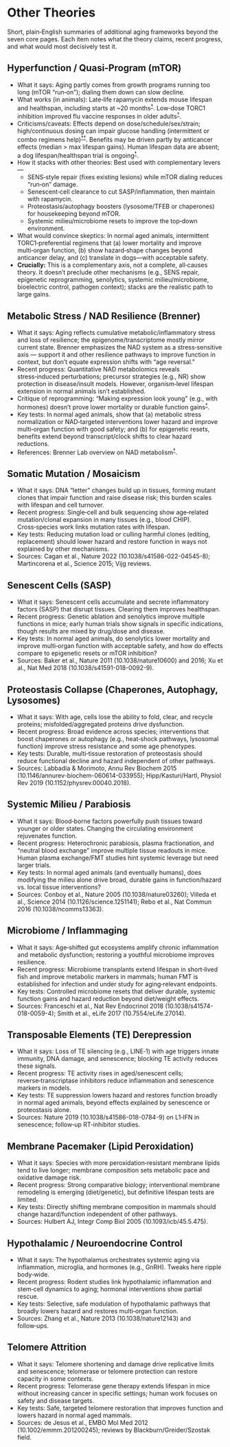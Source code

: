 # Other Theories

Short, plain‑English summaries of additional aging frameworks beyond the seven core pages. Each item notes what the theory claims, recent progress, and what would most decisively test it.

## Hyperfunction / Quasi‑Program (mTOR)
<ul>
  <li>What it says: Aging partly comes from growth programs running too long (mTOR “run‑on”); dialing them down can slow decline.</li>
  <li>What works (in animals): Late‑life rapamycin extends mouse lifespan and healthspan, including starts at ~20 months<sup><a class="ref-pop" href="https://doi.org/10.1038/nature08221" data-ref-url="https://doi.org/10.1038/nature08221" data-ref-summary="Harrison et al. 2009: dietary rapamycin begun late extends lifespan in genetically heterogeneous mice.">†</a></sup>. Low‑dose TORC1 inhibition improved flu vaccine responses in older adults<sup><a class="ref-pop" href="https://doi.org/10.1126/scitranslmed.3009892" data-ref-url="https://doi.org/10.1126/scitranslmed.3009892" data-ref-summary="Mannick et al. 2014: mTORC1‑preferential inhibition enhances elderly immune/vaccine responses.">†</a></sup>.</li>
  <li>Criticisms/caveats: Effects depend on dose/schedule/sex/strain; high/continuous dosing can impair glucose handling (intermittent or combo regimens help)<sup><a class="ref-pop" href="https://www.ncbi.nlm.nih.gov/pmc/articles/PMC3727050" data-ref-url="https://www.ncbi.nlm.nih.gov/pmc/articles/PMC3727050" data-ref-summary="Lamming et al. 2013: dietary rapamycin causes glucose intolerance in HET3 mice with nuances vs injection.">†</a></sup><sup><a class="ref-pop" href="https://www.ncbi.nlm.nih.gov/pmc/articles/PMC5892694" data-ref-url="https://www.ncbi.nlm.nih.gov/pmc/articles/PMC5892694" data-ref-summary="Weiss et al. 2018: metformin blunts rapamycin‑induced glucose intolerance in female mice.">†</a></sup>. Benefits may be driven partly by anticancer effects (median &gt; max lifespan gains). Human lifespan data are absent; a dog lifespan/healthspan trial is ongoing<sup><a class="ref-pop" href="https://dogagingproject.org/triad" data-ref-url="https://dogagingproject.org/triad" data-ref-summary="Dog Aging Project TRIAD: randomized trial of rapamycin in companion dogs.">†</a></sup>.</li>
  <li>How it stacks with other theories: Best used with complementary levers—
    <ul>
      <li>SENS‑style repair (fixes existing lesions) while mTOR dialing reduces “run‑on” damage.</li>
      <li>Senescent‑cell clearance to cut SASP/inflammation, then maintain with rapamycin.</li>
      <li>Proteostasis/autophagy boosters (lysosome/TFEB or chaperones) for housekeeping beyond mTOR.</li>
      <li>Systemic milieu/microbiome resets to improve the top‑down environment.</li>
    </ul>
  </li>
  <li>What would convince skeptics: In normal aged animals, intermittent TORC1‑preferential regimens that (a) lower mortality and improve multi‑organ function, (b) show hazard‑shape changes beyond anticancer delay, and (c) translate in dogs—with acceptable safety.</li>
  <li><strong>Crucially:</strong> This is a complementary axis, not a complete, all‑causes theory. It doesn’t preclude other mechanisms (e.g., SENS repair, epigenetic reprogramming, senolytics, systemic milieu/microbiome, bioelectric control, pathogen context); stacks are the realistic path to large gains.</li>
</ul>

## Metabolic Stress / NAD Resilience (Brenner)
- What it says: Aging reflects cumulative metabolic/inflammatory stress and loss of resilience; the epigenome/transcriptome mostly mirror current state. Brenner emphasizes the NAD system as a stress‑sensitive axis — support it and other resilience pathways to improve function in context, but don’t equate expression shifts with “age reversal.”
- Recent progress: Quantitative NAD metabolomics reveals stress‑induced perturbations; precursor strategies (e.g., NR) show protection in disease/insult models. However, organism‑level lifespan extension in normal animals isn’t established.
- Critique of reprogramming: “Making expression look young” (e.g., with hormones) doesn’t prove lower mortality or durable function gains<sup><a class="ref-pop" href="https://x.com/CharlesMBrenner/status/1977094540684370414" data-ref-url="https://x.com/CharlesMBrenner/status/1977094540684370414" data-ref-summary="Brenner tweet: youthful‑looking gene expression ≠ aging corrected / life extended.">†</a></sup>.
- Key tests: In normal aged animals, show that (a) metabolic stress normalization or NAD‑targeted interventions lower hazard and improve multi‑organ function with good safety; and (b) for epigenetic resets, benefits extend beyond transcript/clock shifts to clear hazard reductions.
- References: Brenner Lab overview on NAD metabolism<sup><a class="ref-pop" href="https://www.brennerlab.net/" data-ref-url="https://www.brennerlab.net/" data-ref-summary="Brenner Lab: NAD coenzymes, stress‑responsive metabolism, and intervention studies.">†</a></sup>.

## Somatic Mutation / Mosaicism
- What it says: DNA “letter” changes build up in tissues, forming mutant clones that impair function and raise disease risk; this burden scales with lifespan and cell turnover.
- Recent progress: Single‑cell and bulk sequencing show age‑related mutation/clonal expansion in many tissues (e.g., blood CHIP). Cross‑species work links mutation rates with lifespan.
- Key tests: Reducing mutation load or culling harmful clones (editing, replacement) should lower hazard and restore function in ways not explained by other mechanisms.
- Sources: Cagan et al., Nature 2022 (10.1038/s41586-022-04545-8); Martincorena et al., Science 2015; Vijg reviews.

## Senescent Cells (SASP)
- What it says: Senescent cells accumulate and secrete inflammatory factors (SASP) that disrupt tissues. Clearing them improves healthspan.
- Recent progress: Genetic ablation and senolytics improve multiple functions in mice; early human trials show signals in specific indications, though results are mixed by drug/dose and disease.
- Key tests: In normal aged animals, do senolytics lower mortality and improve multi‑organ function with acceptable safety, and how do effects compare to epigenetic resets or mTOR inhibition?
- Sources: Baker et al., Nature 2011 (10.1038/nature10600) and 2016; Xu et al., Nat Med 2018 (10.1038/s41591-018-0092-9).

## Proteostasis Collapse (Chaperones, Autophagy, Lysosomes)
- What it says: With age, cells lose the ability to fold, clear, and recycle proteins; misfolded/aggregated proteins drive dysfunction.
- Recent progress: Broad evidence across species; interventions that boost chaperones or autophagy (e.g., heat‑shock pathways, lysosomal function) improve stress resistance and some age phenotypes.
- Key tests: Durable, multi‑tissue restoration of proteostasis should reduce functional decline and hazard independent of other pathways.
- Sources: Labbadia & Morimoto, Annu Rev Biochem 2015 (10.1146/annurev-biochem-060614-033955); Hipp/Kasturi/Hartl, Physiol Rev 2019 (10.1152/physrev.00040.2018).

## Systemic Milieu / Parabiosis
- What it says: Blood‑borne factors powerfully push tissues toward younger or older states. Changing the circulating environment rejuvenates function.
- Recent progress: Heterochronic parabiosis, plasma fractionation, and “neutral blood exchange” improve multiple tissue readouts in mice. Human plasma exchange/FMT studies hint systemic leverage but need larger trials.
- Key tests: In normal aged animals (and eventually humans), does modifying the milieu alone drive broad, durable gains in function/hazard vs. local tissue interventions?
- Sources: Conboy et al., Nature 2005 (10.1038/nature03260); Villeda et al., Science 2014 (10.1126/science.1251141); Rebo et al., Nat Commun 2016 (10.1038/ncomms13363).

## Microbiome / Inflammaging
- What it says: Age‑shifted gut ecosystems amplify chronic inflammation and metabolic dysfunction; restoring a youthful microbiome improves resilience.
- Recent progress: Microbiome transplants extend lifespan in short‑lived fish and improve metabolic markers in mammals; human FMT is established for infection and under study for aging‑relevant endpoints.
- Key tests: Controlled microbiome resets that deliver durable, systemic function gains and hazard reduction beyond diet/weight effects.
- Sources: Franceschi et al., Nat Rev Endocrinol 2018 (10.1038/s41574-018-0059-4); Smith et al., eLife 2017 (10.7554/eLife.27014).

## Transposable Elements (TE) Derepression
- What it says: Loss of TE silencing (e.g., LINE‑1) with age triggers innate immunity, DNA damage, and senescence; blocking TE activity reduces these signals.
- Recent progress: TE activity rises in aged/senescent cells; reverse‑transcriptase inhibitors reduce inflammation and senescence markers in models.
- Key tests: TE suppression lowers hazard and restores function broadly in normal aged animals, beyond effects explained by senescence or proteostasis alone.
- Sources: Nature 2019 (10.1038/s41586-018-0784-9) on L1‑IFN in senescence; follow‑up RT‑inhibitor studies.

## Membrane Pacemaker (Lipid Peroxidation)
- What it says: Species with more peroxidation‑resistant membrane lipids tend to live longer; membrane composition sets metabolic pace and oxidative damage risk.
- Recent progress: Strong comparative biology; interventional membrane remodeling is emerging (diet/genetic), but definitive lifespan tests are limited.
- Key tests: Directly shifting membrane composition in mammals should change hazard/function independent of other pathways.
- Sources: Hulbert AJ, Integr Comp Biol 2005 (10.1093/icb/45.5.475).

## Hypothalamic / Neuroendocrine Control
- What it says: The hypothalamus orchestrates systemic aging via inflammation, microglia, and hormones (e.g., GnRH). Tweaks here ripple body‑wide.
- Recent progress: Rodent studies link hypothalamic inflammation and stem‑cell dynamics to aging; hormonal interventions show partial rescue.
- Key tests: Selective, safe modulation of hypothalamic pathways that broadly lowers hazard and restores multi‑organ function.
- Sources: Zhang et al., Nature 2013 (10.1038/nature12143) and follow‑ups.

## Telomere Attrition
- What it says: Telomere shortening and damage drive replicative limits and senescence; telomerase or telomere protection can restore capacity in some contexts.
- Recent progress: Telomerase gene therapy extends lifespan in mice without increasing cancer in specific settings; human work focuses on safety and disease targets.
- Key tests: Safe, targeted telomere restoration that improves function and lowers hazard in normal aged mammals.
- Sources: de Jesus et al., EMBO Mol Med 2012 (10.1002/emmm.201200245); reviews by Blackburn/Greider/Szostak field.
